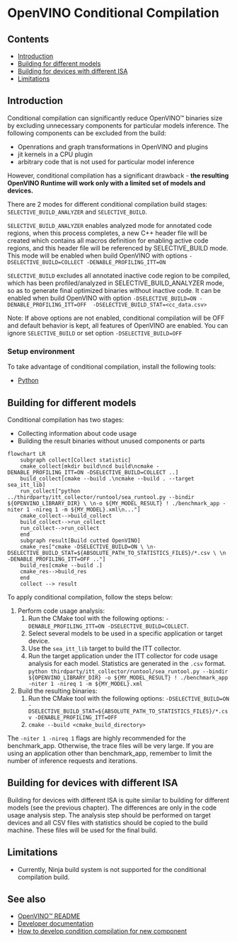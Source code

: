 # OpenVINO Conditional Compilation

## Contents

- [Introduction](#introduction)
- [Building for different models](#building-for-different-models)
- [Building for devices with different ISA](#building-for-devices-with-different-isa)
- [Limitations](#limitations)

## Introduction

Conditional compilation can significantly reduce OpenVINO™ binaries size by excluding unnecessary components for particular models inference.
The following components can be excluded from the build:
* Openrations and graph transformations in OpenVINO and plugins
* jit kernels in a CPU plugin
* arbitrary code that is not used for particular model inference

However, conditional compilation has a significant drawback - **the resulting OpenVINO Runtime will work only with a limited set of models and devices.**

There are 2 modes for different conditional compilation build stages: `SELECTIVE_BUILD_ANALYZER` and `SELECTIVE_BUILD`.

`SELECTIVE_BUILD_ANALYZER` enables analyzed mode for annotated code regions, when this process completes, a new C++ header file will be created which contains all macros definition for enabling active code regions, and this header file will be referenced by SELECTIVE_BUILD mode. This mode will be enabled when build OpenVINO with options `-DSELECTIVE_BUILD=COLLECT -DENABLE_PROFILING_ITT=ON`

`SELECTIVE_BUILD` excludes all annotated inactive code region to be compiled, which has been profiled/analyzed in SELECTIVE_BUILD_ANALYZER mode, so as to generate final optimized binaries without inactive code. It can be enabled when build OpenVINO with option `-DSELECTIVE_BUILD=ON -DENABLE_PROFILING_ITT=OFF  -DSELECTIVE_BUILD_STAT=<cc_data.csv>`

Note: If above options are not enabled, conditional compilation will be OFF and default behavior is kept, all features of OpenVINO are enabled. You can ignore `SELECTIVE_BUILD` or set option `-DSELECTIVE_BUILD=OFF`

### Setup environment

To take advantage of conditional compilation, install the following tools:
* [Python](https://www.python.org)

## Building for different models

Conditional compilation has two stages:
* Collecting information about code usage
* Building the result binaries without unused components or parts

```mermaid
flowchart LR
    subgraph collect[Collect statistic]
    cmake_collect[mkdir build\ncd build\ncmake -DENABLE_PROFILING_ITT=ON -DSELECTIVE_BUILD=COLLECT ..]
    build_collect[cmake --build .\ncmake --build . --target sea_itt_lib]
    run_collect["python ../thirdparty/itt_collector/runtool/sea_runtool.py --bindir ${OPENVINO_LIBRARY_DIR} \ \n-o ${MY_MODEL_RESULT} ! ./benchmark_app -niter 1 -nireq 1 -m ${MY_MODEL}.xml\n..."]
    cmake_collect-->build_collect
    build_collect-->run_collect
    run_collect-->run_collect
    end
    subgraph result[Build cutted OpenVINO]
    cmake_res["cmake -DSELECTIVE_BUILD=ON \ \n-DSELECTIVE_BUILD_STAT=${ABSOLUTE_PATH_TO_STATISTICS_FILES}/*.csv \ \n -DENABLE_PROFILING_ITT=OFF .."]
    build_res[cmake --build .]
    cmake_res-->build_res
    end
    collect --> result
```

To apply conditional compilation, follow the steps below:

1. Perform code usage analysis:
    1. Run the CMake tool with the following options: `-DENABLE_PROFILING_ITT=ON -DSELECTIVE_BUILD=COLLECT`.
    2. Select several models to be used in a specific application or target device.
    3. Use the `sea_itt_lib` target to build the ITT collector.
    4. Run the target application under the ITT collector for code usage analysis for each model. Statistics are generated in the `.csv` format.  
`python thirdparty/itt_collector/runtool/sea_runtool.py --bindir ${OPENVINO_LIBRARY_DIR} -o ${MY_MODEL_RESULT} ! ./benchmark_app -niter 1 -nireq 1 -m ${MY_MODEL}.xml`
2. Build the resulting binaries:
    1. Run the CMake tool with the following options: `-DSELECTIVE_BUILD=ON -DSELECTIVE_BUILD_STAT=${ABSOLUTE_PATH_TO_STATISTICS_FILES}/*.csv -DENABLE_PROFILING_ITT=OFF`
    2. `cmake --build <cmake_build_directory>`

The `-niter 1 -nireq 1` flags are highly recommended for the benchmark_app. Otherwise, the trace files will be very large.
If you are using an application other than benchmark_app, remember to limit the number of inference requests and iterations.

## Building for devices with different ISA

Building for devices with different ISA is quite similar to building for different models (see the previous chapter).
The differences are only in the code usage analysis step. The analysis step should be performed on target devices and all CSV files with statistics should be copied to the build machine. These files will be used for the final build.

## Limitations

* Currently, Ninja build system is not supported for the conditional compilation build.

## See also
 * [OpenVINO™ README](../../README.md)
 * [Developer documentation](../../docs/dev/index.md)
 * [How to develop condition compilation for new component](../../src/common/conditional_compilation/docs/develop_cc_for_new_component.md)
